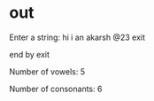 # out
Enter a string: hi i an akarsh @23  exit

end by exit


Number of vowels: 5

Number of consonants: 6
